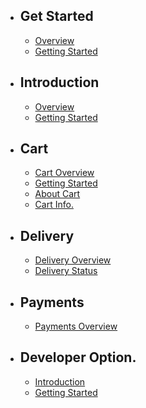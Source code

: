 - ## Get Started
    - [Overview](/{{route}}/{{version}}/overview)
    - [Getting Started](/{{route}}/{{version}}/getingStarted)
- ## Introduction
    - [Overview](/{{route}}/{{version}}/intro_overview)
    - [Getting Started](/{{route}}/{{version}}/intro_getingStarted)
- ## Cart
    - [Cart Overview](/{{route}}/{{version}}/cart_overview)
    - [Getting Started](/{{route}}/{{version}}/cart_getingStarted)
    - [About Cart](/{{route}}/{{version}}/aboutcart)
    - [Cart Info.](/{{route}}/{{version}}/cartinfo)
- ## Delivery
    - [Delivery Overview](/{{route}}/{{version}}/deliveryoverview)
    - [Delivery Status](/{{route}}/{{version}}/deliverystatus)
- ## Payments
    - [Payments Overview](/{{route}}/{{version}}/paymentoverview)
- ## Developer Option.
    - [Introduction](/{{route}}/{{version}}/developeroverview)
    - [Getting Started](/{{route}}/{{version}}/developergetingStarted)           